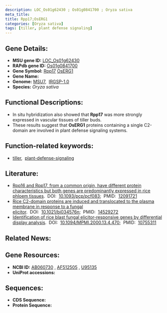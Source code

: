 ```yaml
---
description: LOC_Os01g62430 ; Os01g0841700 ; Oryza sativa
meta_title:
title: Rpp17;OsERG1
categories: [Oryza sativa]
tags: [tiller, plant defense signaling]
---
```


## Gene Details:
- **MSU gene ID:** [LOC_Os01g62430](http://rice.uga.edu/cgi-bin/ORF_infopage.cgi?orf=LOC_Os01g62430)  
- **RAPdb gene ID:** [Os01g0841700](https://rapdb.dna.affrc.go.jp/locus/?name=Os01g0841700)  
- **Gene Symbol:** <u>Rpp17</u>&nbsp;<u>OsERG1</u>
- **Gene Name:**
- **Genome:**  [MSU7](http://rice.uga.edu/),&nbsp;&nbsp;[IRGSP-1.0](https://rapdb.dna.affrc.go.jp/download/irgsp1.html)
- **Species:** *Oryza sativa*

## Functional Descriptions:
   - In situ hybridization also showed that **Rpp17** was more strongly expressed in vascular tissues of tiller buds.
   - These results suggest that **OsERG1** proteins containing a single C2-domain are involved in plant defense signaling systems.

## Function-related keywords:
   - [tiller](/tags/tiller/),&nbsp;&nbsp;[plant-defense-signaling](/tags/plant-defense-signaling/)

## Literature:
   - [Rpp16 and Rpp17, from a common origin, have different protein characteristics but both genes are predominantly expressed in rice phloem tissues](https://www.doi.org/10.1093/pcp/pcf083).&nbsp;&nbsp;DOI:&nbsp;&nbsp;[10.1093/pcp/pcf083](https://www.doi.org/10.1093/pcp/pcf083);&nbsp;&nbsp;PMID:&nbsp;&nbsp;[12091721](https://pubmed.ncbi.nlm.nih.gov/12091721/)
   - [Rice C2-domain proteins are induced and translocated to the plasma membrane in response to a fungal elicitor](https://www.doi.org/10.1021/bi034576n).&nbsp;&nbsp;DOI:&nbsp;&nbsp;[10.1021/bi034576n](https://www.doi.org/10.1021/bi034576n);&nbsp;&nbsp;PMID:&nbsp;&nbsp;[14529272](https://pubmed.ncbi.nlm.nih.gov/14529272/)
   - [Identification of rice blast fungal elicitor-responsive genes by differential display analysis](https://www.doi.org/10.1094/MPMI.2000.13.4.470).&nbsp;&nbsp;DOI:&nbsp;&nbsp;[10.1094/MPMI.2000.13.4.470](https://www.doi.org/10.1094/MPMI.2000.13.4.470);&nbsp;&nbsp;PMID:&nbsp;&nbsp;[10755311](https://pubmed.ncbi.nlm.nih.gov/10755311/)

## Related News:

## Gene Resources:
- **NCBI ID:**  [AB060730](http://www.ncbi.nlm.nih.gov/nuccore/AB060730)&nbsp;,&nbsp;[AF512505](http://www.ncbi.nlm.nih.gov/nuccore/AF512505)&nbsp;,&nbsp;[U95135](http://www.ncbi.nlm.nih.gov/nuccore/U95135)
- **UniProt accessions:** [](https://www.uniprot.org/uniprotkb//entry)

## Sequences:
- **CDS Sequence:**
- **Protein Sequence:**
